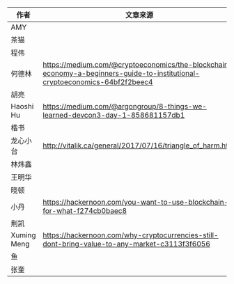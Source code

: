 
|作者             |文章来源 |
|----             |---     |
|AMY              |        |
|茶猫             |        |
|程伟             |        |
|何德林           |https://medium.com/@cryptoeconomics/the-blockchain-economy-a-beginners-guide-to-institutional-cryptoeconomics-64bf2f2beec4        |
|胡亮             |        |
|Haoshi Hu        |https://medium.com/@argongroup/8-things-we-learned-devcon3-day-1-858681157db1        |
|楷书             |        |
|龙心小台         |http://vitalik.ca/general/2017/07/16/triangle_of_harm.html |
|林炜鑫           |       |
|王明华           |        |
|晓顿             |        |
|小丹             |https://hackernoon.com/you-want-to-use-blockchain-for-what-f274cb0baec8        |
|荆凯             |        |
|Xuming Meng      |https://hackernoon.com/why-cryptocurrencies-still-dont-bring-value-to-any-market-c3113f3f6056 |
|鱼               |        |
|张奎             |        |
